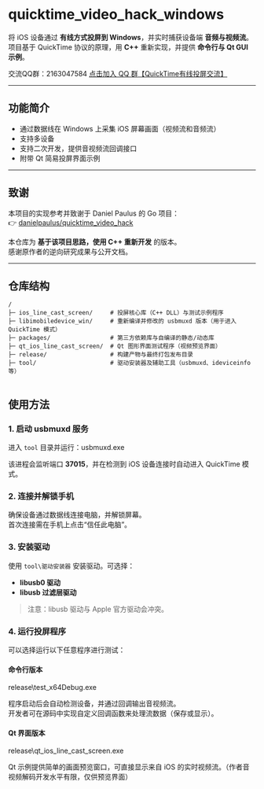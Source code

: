 # quicktime_video_hack_windows

将 iOS 设备通过 **有线方式投屏到 Windows**，并实时捕获设备端 **音频与视频流**。  
项目基于 QuickTime 协议的原理，用 **C++** 重新实现，并提供 **命令行与 Qt GUI 示例**。

交流QQ群：2163047584
[点击加入 QQ 群【QuickTime有线投屏交流】](https://qun.qq.com/universal-share/share?ac=1&authKey=680t7iHiyBjQuLz4DgALfCZIquS95kF7jfW3DJSMoY1sDdsKa9bl5vAvJShsU5r6&busi_data=eyJncm91cENvZGUiOiIyMTYzMDQ3NTg0IiwidG9rZW4iOiJxa2l6WkVmK2lKL20vZFRYWU5LditkQTdXVUJvb0hHVWFXellOMXVSditPYWJoMXZBMEFmSUE1NXU1bmdqTXh0IiwidWluIjoiMjU2ODM1NjMzNiJ9&data=KpsrvrbRLzRZiB3xx5cPTAggjYX00aFeqwGT0vuTozVOKFbnWf7RTh3ubA4XpDN2l1EPs1we9fIWmURPV5E52Q&svctype=4&tempid=h5_group_info)


---

## 功能简介
- 通过数据线在 Windows 上采集 iOS 屏幕画面（视频流和音频流）  
- 支持多设备
- 支持二次开发，提供音视频流回调接口  
- 附带 Qt 简易投屏界面示例  

---

## 致谢
本项目的实现参考并致谢于 Daniel Paulus 的 Go 项目：  
👉 [danielpaulus/quicktime_video_hack](https://github.com/danielpaulus/quicktime_video_hack)

本仓库为 **基于该项目思路，使用 C++ 重新开发** 的版本。  
感谢原作者的逆向研究成果与公开文档。

---

## 仓库结构
```
/
├─ ios_line_cast_screen/     # 投屏核心库（C++ DLL）与测试示例程序
├─ libimobiledevice_win/     # 重新编译并修改的 usbmuxd 版本（用于进入 QuickTime 模式）
├─ packages/                 # 第三方依赖库与自编译的静态/动态库
├─ qt_ios_line_cast_screen/  # Qt 图形界面测试程序（视频预览界面）
├─ release/                  # 构建产物与最终打包发布目录
├─ tool/                     # 驱动安装器及辅助工具（usbmuxd、ideviceinfo等）


```
## 使用方法
### 1. 启动 usbmuxd 服务
进入 `tool` 目录并运行：usbmuxd.exe

该进程会监听端口 **37015**，并在检测到 iOS 设备连接时自动进入 QuickTime 模式。

### 2. 连接并解锁手机
确保设备通过数据线连接电脑，并解锁屏幕。  
首次连接需在手机上点击“信任此电脑”。

### 3. 安装驱动
使用 `tool\驱动安装器` 安装驱动。可选择：
- **libusb0 驱动**
- **libusb 过滤层驱动**

> 注意：libusb 驱动与 Apple 官方驱动会冲突。

### 4. 运行投屏程序
可以选择运行以下任意程序进行测试：

#### 命令行版本
release\test_x64Debug.exe

程序启动后会自动检测设备，并通过回调输出音视频流。  
开发者可在源码中实现自定义回调函数来处理流数据（保存或显示）。

#### Qt 界面版本
release\qt_ios_line_cast_screen.exe

Qt 示例提供简单的画面预览窗口，可直接显示来自 iOS 的实时视频流。（作者音视频解码开发水平有限，仅供预览界面）
```
